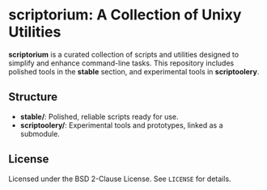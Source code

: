 # scriptorium: A Collection of Unixy Utilities

**scriptorium** is a curated collection of scripts and utilities designed to simplify and enhance command-line tasks. This repository includes polished tools in the **stable** section, and experimental tools in **scriptoolery**.

## Structure

- **stable/**: Polished, reliable scripts ready for use.
- **scriptoolery/**: Experimental tools and prototypes, linked as a submodule.

## License

Licensed under the BSD 2-Clause License. See `LICENSE` for details.
